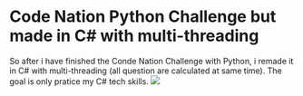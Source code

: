 # Code Nation Python Challenge but made in C# with multi-threading
So after i have finished the Conde Nation Challenge with Python, i remade it in C# with multi-threading (all question are calculated at same time). The goal is only pratice my C# tech skills.
<img src="https://github.com/RodrigoMedeirosRS/CodeNationChallenge/blob/master/Tela01.png?raw=true" />
